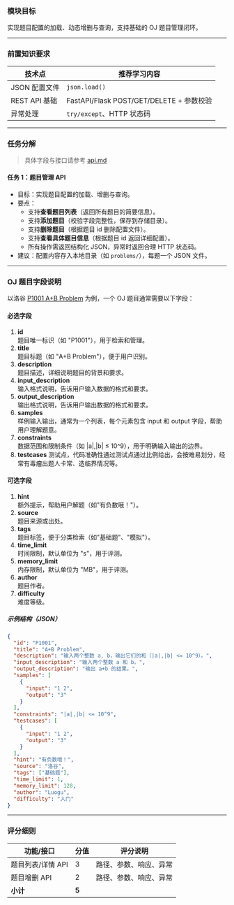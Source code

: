 <!-- ## Step 1：题目管理

--- -->

### 模块目标

实现题目配置的加载、动态增删与查询，支持基础的 OJ 题目管理闭环。

---

### 前置知识要求

| 技术点         | 推荐学习内容           |
| -------------- | ---------------------- |
| JSON 配置文件   | `json.load()`          |
| REST API 基础   | FastAPI/Flask POST/GET/DELETE + 参数校验 |
| 异常处理        | `try/except`、HTTP 状态码 |

---

### 任务分解

> 具体字段与接口请参考 [api.md](../api.md)

#### 任务 1：题目管理 API
- 目标：实现题目配置的加载、增删与查询。
- 要点：
  - 支持**查看题目列表**（返回所有题目的简要信息）。
  - 支持**添加题目**（校验字段完整性，保存到存储目录）。
  - 支持**删除题目**（根据题目 id 删除配置文件）。
  - 支持**查看具体题目信息**（根据题目 id 返回详细配置）。
  - 所有操作需返回结构化 JSON，异常时返回合理 HTTP 状态码。
- 建议：配置内容存入本地目录（如 `problems/`），每题一个 JSON 文件。

---

### OJ 题目字段说明

以洛谷 [P1001 A+B Problem](https://www.luogu.com.cn/problem/P1001) 为例，一个 OJ 题目通常需要以下字段：

#### 必选字段

1. **id**  
   题目唯一标识（如 "P1001"），用于检索和管理。
2. **title**  
   题目标题（如 "A+B Problem"），便于用户识别。
3. **description**  
   题目描述，详细说明题目的背景和要求。
4. **input_description**  
   输入格式说明，告诉用户输入数据的格式和要求。
5. **output_description**  
   输出格式说明，告诉用户输出数据的格式和要求。
6. **samples**  
   样例输入输出，通常为一个列表，每个元素包含 input 和 output 字段，帮助用户理解题意。
7. **constraints**  
   数据范围和限制条件（如 |a|,|b| ≤ 10^9），用于明确输入输出的边界。
8. **testcases**
   测试点，代码准确性通过测试点通过比例给出，会按难易划分，经常有毒瘤出题人卡常、造临界情况等。

#### 可选字段

1. **hint**  
   额外提示，帮助用户解题（如"有负数哦！"）。
2. **source**  
   题目来源或出处。
3. **tags**  
   题目标签，便于分类检索（如"基础题"、"模拟"）。
4. **time_limit**  
   时间限制，默认单位为 "s"，用于评测。
5. **memory_limit**  
   内存限制，默认单位为 "MB"，用于评测。
6. **author**  
   题目作者。
7. **difficulty**  
   难度等级。

##### 示例结构（JSON）

```json
{
  "id": "P1001",
  "title": "A+B Problem",
  "description": "输入两个整数 a, b，输出它们的和（|a|,|b| <= 10^9）。",
  "input_description": "输入两个整数 a 和 b。",
  "output_description": "输出 a+b 的结果。",
  "samples": [
    {
      "input": "1 2",
      "output": "3"
    }
  ],
  "constraints": "|a|,|b| <= 10^9",
  "testcases": [
    {
      "input": "1 2",
      "output": "3"
    }
  ],
  "hint": "有负数哦！",
  "source": "洛谷",
  "tags": ["基础题"],
  "time_limit": 1,
  "memory_limit": 128,
  "author": "Luogu",
  "difficulty": "入门"
}
```

---

### 评分细则

| 功能/接口                | 分值 | 评分说明                         |
|--------------------------|------|----------------------------------|
| 题目列表/详情 API        | 3  | 路径、参数、响应、异常            |
| 题目增删 API             | 2   | 路径、参数、响应、异常            |
| **小计**                 | **5**| |